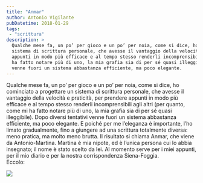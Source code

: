 ```yaml
---
title: "Anmar"
author: Antonio Vigilante
pubDatetime: 2018-01-29
tags:
 - "scrittura"
description: >
  Qualche mese fa, un po’ per gioco e un po’ per noia, come si dice, ho cominciato a progettare un 
  sistema di scrittura personale, che avesse il vantaggio della velocità e praticità, per prendere 
  appunti in modo più efficace e al tempo stesso renderli incomprensibili agli altri (per quanto, come mi 
  ha fatto notare più di uno, la mia grafia sia di per sé quasi illeggibile). Dopo diversi tentativi 
  venne fuori un sistema abbastanza efficiente, ma poco elegante.
---
```


Qualche mese fa, un po’ per gioco e un po’ per noia, come si dice, ho cominciato a progettare un sistema di scrittura personale, che avesse il vantaggio della velocità e praticità, per prendere appunti in modo più efficace e al tempo stesso renderli incomprensibili agli altri (per quanto, come mi ha fatto notare più di uno, la mia grafia sia di per sé quasi illeggibile). Dopo diversi tentativi venne fuori un sistema abbastanza efficiente, ma poco elegante. E poiché per me l’eleganza è importante, l’ho limato gradualmente, fino a giungere ad una scrittura totalmente diversa: meno pratica, ma molto meno brutta. Il risultato si chiama Anmar, che viene da Antonio-Martina. Martina è mia nipote, ed è l’unica persona cui lo abbia insegnato; il nome è stato scelto da lei. Al momento serve per i miei appunti, per il mio diario e per la nostra corrispondenza Siena-Foggia.  
Eccolo:  
  

![](/images/anmar.jpg) 
